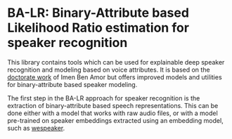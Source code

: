 # BA-LR: Binary-Attribute based Likelihood Ratio estimation for speaker recognition

This library contains tools which can be used for explainable deep speaker recognition and modeling based on voice attributes. It is based on the [doctorate work](https://github.com/LIAvignon/BA-LR) of Imen Ben Amor but offers improved models and utilities for binary-attribute based speaker modeling.

The first step in the BA-LR approach for speaker recognition is the extraction of binary-attribute based speech representations. This can be done either with a model that works with raw audio files, or with a model pre-trained on speaker embeddings extracted using an embedding model, such as [wespeaker](https://github.com/wenet-e2e/wespeaker).
